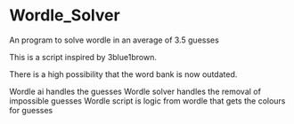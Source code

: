 # Wordle_Solver
An program to solve wordle in an average of 3.5 guesses

This is a script inspired by 3blue1brown.

There is a high possibility that the word bank is now outdated.

Wordle ai handles the guesses
Wordle solver handles the removal of impossible guesses
Wordle script is logic from wordle that gets the colours for guesses
